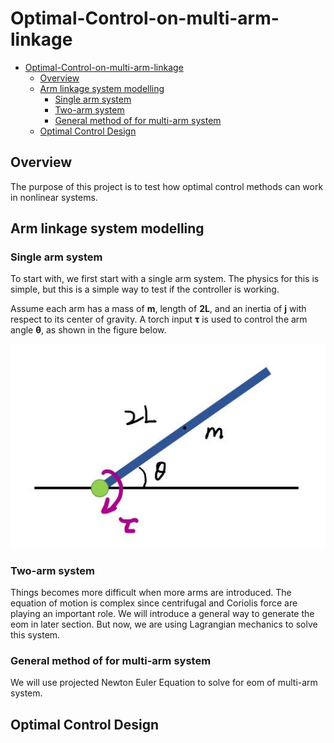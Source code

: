 [//]: # (comment like this)

<!---
![Add figure here](https://github.com/TToTMooN/Optimal-Control-on-multi-arm-linkage/blob/master/figures/testFigure.jpeg)
--->

<!---
Add LaTeX by using https://www.codecogs.com/latex/eqneditor.php
--->

# Optimal-Control-on-multi-arm-linkage

- [Optimal-Control-on-multi-arm-linkage](#optimal-control-on-multi-arm-linkage)
    - [Overview](#overview)
    - [Arm linkage system modelling](#arm-linkage-system-modelling)
        - [Single arm system](#single-arm-system)
        - [Two-arm system](#two-arm-system)
        - [General method of for multi-arm system](#general-method-of-for-multi-arm-system)
    - [Optimal Control Design](#optimal-control-design)

## Overview

The purpose of this project is to test how optimal control methods can work in nonlinear systems.



## Arm linkage system modelling

### Single arm system

To start with, we first start with a single arm system. The physics for this is simple, but this is a simple way to test if the controller is working.

Assume each arm has a mass of **m**, length of **2L**, and an inertia of **j** with respect to its center of gravity. A torch input **&tau;** is used to control the arm angle **&theta;**, as shown in the figure below.

![single-arm](figures/single-arm.jpg)

### Two-arm system

Things becomes more difficult when more arms are introduced. The equation of motion is complex since centrifugal and Coriolis force are playing an important role. We will introduce a general way to generate the eom in later section. But now, we are using Lagrangian mechanics to solve this system.

### General method of for multi-arm system

We will use projected Newton Euler Equation to solve for eom of multi-arm system.

## Optimal Control Design
